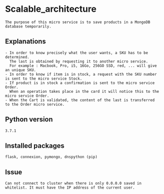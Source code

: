 # Scalable_architecture
    The purpose of this micro service is to save products in a MongoDB database temporarily.
## Explanations
    - In order to know precisely what the user wants, a SKU has to be determined.
      The last is obtained by requesting it to another micro service.
      For example : Macbook, Pro, i5, 16Go, 256GO SSD, red, ... will give an unique SKU.
    - In order to know if item is in stock, a request with the SKU number is sent to the micro service Stock.
    - If product is in stock a confirmation is sent to the micro service Order.
      When an operation takes place in the card it will notice this to the micro service Order.
    - When the Cart is validated, the content of the last is transferred to the Order micro service.
## Python version
    3.7.1
## Installed packages 
    flask, connexion, pymongo, dnspython (pip)
## Issue
    Can not connect to cluster when there is only 0.0.0.0 saved in whitelist. It must have the IP address of the current user.
